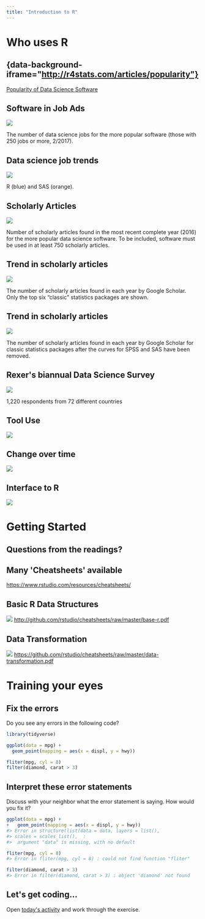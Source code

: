 ```yaml
---
title: "Introduction to R"
---
```


# Who uses R

## {data-background-iframe="http://r4stats.com/articles/popularity"}

[Popularity of Data Science Software](http://r4stats.com/articles/popularity)

## Software in Job Ads
![](https://i0.wp.com/r4stats.com/wp-content/uploads/2017/02/Fig-1a-IndeedJobs-2017.png)

The number of data science jobs for the more popular software (those with 250 jobs or more, 2/2017).

## Data science job trends
![](https://i1.wp.com/r4stats.com/wp-content/uploads/2017/02/Fig-1c-R-v-SAS-2017-02-18.png?w=733)

R (blue) and SAS (orange).


## Scholarly Articles
![](https://i1.wp.com/r4stats.com/wp-content/uploads/2017/06/Fig_2a_ScholarlyImpact2016-3.png?w=650)

Number of scholarly articles found in the most recent complete year (2016) for the more popular data science software. To be included, software must be used in at least 750 scholarly articles.

## Trend in scholarly articles
![](https://i0.wp.com/r4stats.com/wp-content/uploads/2017/06/Fig_2d_ScholarlyImpact2016.png?w=650)

The number of scholarly articles found in each year by Google Scholar. Only the top six “classic" statistics packages are shown.

## Trend in scholarly articles
![](https://i0.wp.com/r4stats.com/wp-content/uploads/2017/06/Fig_2e_ScholarlyImpactSubset2016.png?w=650)

The number of scholarly articles found in each year by Google Scholar for classic statistics packages after the curves for SPSS and SAS have been removed.
 
## Rexer's biannual Data Science Survey 
![](img/rexer_tooluse.png)

1,220 respondents from 72 different countries

## Tool Use
![](img/rexer_rise.png)

## Change over time
![](img/rexer_concurrent.png)

## Interface to R
![](img/rexer_interface.png)

# Getting Started

## Questions from the readings?


## Many 'Cheatsheets' available

https://www.rstudio.com/resources/cheatsheets/

## Basic R Data Structures
![](img/CheatSheet_basicR.png)
http://github.com/rstudio/cheatsheets/raw/master/base-r.pdf

## Data Transformation
![](img/CheatSheet_data-transformation.png)
https://github.com/rstudio/cheatsheets/raw/master/data-transformation.pdf

# Training your eyes

## Fix the errors

Do you see any errors in the following code?


```r
library(tidyverse)

ggplot(dota = mpg) + 
  geom_point(mapping = aes(x = displ, y = hwy))

fliter(mpg, cyl = 8)
filter(diamond, carat > 3)
```

## Interpret these error statements

Discuss with your neighbor what the error statement is saying. How would you fix it?


```r
ggplot(dota = mpg) + 
+   geom_point(mapping = aes(x = displ, y = hwy))
#> Error in structure(list(data = data, layers = list(), 
#> scales = scales_list(),  : 
#>  argument "data" is missing, with no default
```


```r
fliter(mpg, cyl = 8)
#> Error in fliter(mpg, cyl = 8) : could not find function "fliter"
```


```r
filter(diamond, carat > 3)
#> Error in filter(diamond, carat > 3) : object 'diamond' not found
```

## Let's get coding...

Open [today's activity](../01_Rintro.html) and work through the exercise.
